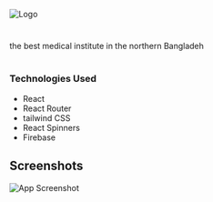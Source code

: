 ![Logo](https://bogura-international-hospital.web.app/static/media/logo2.46dd839b.png)

#

the best medical institute in the northern Bangladeh

#

### Technologies Used

- React
- React Router
- tailwind CSS
- React Spinners
- Firebase

## Screenshots

![App Screenshot](https://i.ibb.co/n8j0cJj/homepage.png)
